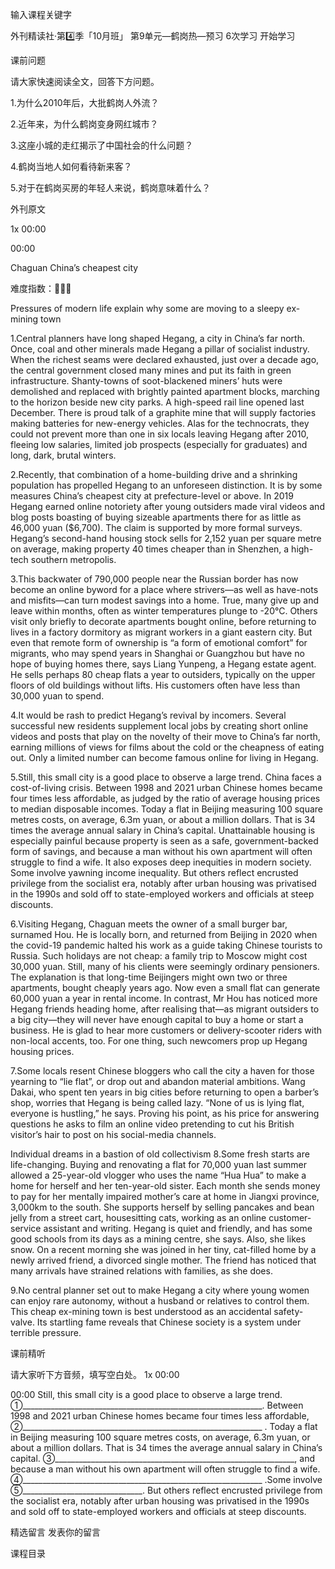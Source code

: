 
输入课程关键字

外刊精读社·第4️⃣季「10月班」
第9单元—鹤岗热—预习
6次学习
开始学习
 
 
 
课前问题
 
 
请大家快速阅读全文，回答下方问题。
 
1.为什么2010年后，大批鹤岗人外流？
 
2.近年来，为什么鹤岗变身网红城市？

3.这座小城的走红揭示了中国社会的什么问题？

4.鹤岗当地人如何看待新来客？
 
5.对于在鹤岗买房的年轻人来说，鹤岗意味着什么？
 
外刊原文
 
1x
00:00

00:00
 

Chaguan
China’s cheapest city


难度指数：🌟🌟🌟
 
Pressures of modern life explain why some are moving to a sleepy ex-mining town
 
1.Central planners have long shaped Hegang, a city in China’s far north. Once, coal and other minerals made Hegang a pillar of socialist industry. When the richest seams were declared exhausted, just over a decade ago, the central government closed many mines and put its faith in green infrastructure. Shanty-towns of soot-blackened miners’ huts were demolished and replaced with brightly painted apartment blocks, marching to the horizon beside new city parks. A high-speed rail line opened last December. There is proud talk of a graphite mine that will supply factories making batteries for new-energy vehicles. Alas for the technocrats, they could not prevent more than one in six locals leaving Hegang after 2010, fleeing low salaries, limited job prospects (especially for graduates) and long, dark, brutal winters.
 
 
2.Recently, that combination of a home-building drive and a shrinking population has propelled Hegang to an unforeseen distinction. It is by some measures China’s cheapest city at prefecture-level or above. In 2019 Hegang earned online notoriety after young outsiders made viral videos and blog posts boasting of buying sizeable apartments there for as little as 46,000 yuan ($6,700). The claim is supported by more formal surveys. Hegang’s second-hand housing stock sells for 2,152 yuan per square metre on average, making property 40 times cheaper than in Shenzhen, a high-tech southern metropolis.
 
3.This backwater of 790,000 people near the Russian border has now become an online byword for a place where strivers—as well as have-nots and misfits—can turn modest savings into a home. True, many give up and leave within months, often as winter temperatures plunge to -20°C. Others visit only briefly to decorate apartments bought online, before returning to lives in a factory dormitory as migrant workers in a giant eastern city. But even that remote form of ownership is “a form of emotional comfort” for migrants, who may spend years in Shanghai or Guangzhou but have no hope of buying homes there, says Liang Yunpeng, a Hegang estate agent. He sells perhaps 80 cheap flats a year to outsiders, typically on the upper floors of old buildings without lifts. His customers often have less than 30,000 yuan to spend.
 
4.It would be rash to predict Hegang’s revival by incomers. Several successful new residents supplement local jobs by creating short online videos and posts that play on the novelty of their move to China’s far north, earning millions of views for films about the cold or the cheapness of eating out. Only a limited number can become famous online for living in Hegang.
 
 
5.Still, this small city is a good place to observe a large trend. China faces a cost-of-living crisis. Between 1998 and 2021 urban Chinese homes became four times less affordable, as judged by the ratio of average housing prices to median disposable incomes. Today a flat in Beijing measuring 100 square metres costs, on average, 6.3m yuan, or about a million dollars. That is 34 times the average annual salary in China’s capital.  Unattainable housing is especially painful because property is seen as a safe, government-backed form of savings, and because a man without his own apartment will often struggle to find a wife. It also exposes deep inequities in modern society. Some involve yawning income inequality. But others reflect encrusted privilege from the socialist era, notably after urban housing was privatised in the 1990s and sold off to state-employed workers and officials at steep discounts.
 
 
6.Visiting Hegang, Chaguan meets the owner of a small burger bar, surnamed Hou. He is locally born, and returned from Beijing in 2020 when the covid-19 pandemic halted his work as a guide taking Chinese tourists to Russia. Such holidays are not cheap: a family trip to Moscow might cost 30,000 yuan. Still, many of his clients were seemingly ordinary pensioners. The explanation is that long-time Beijingers might own two or three apartments, bought cheaply years ago. Now even a small flat can generate 60,000 yuan a year in rental income. In contrast, Mr Hou has noticed more Hegang friends heading home, after realising that—as migrant outsiders to a big city—they will never have enough capital to buy a home or start a business. He is glad to hear more customers or delivery-scooter riders with non-local accents, too. For one thing, such newcomers prop up Hegang housing prices.
 
 
7.Some locals resent Chinese bloggers who call the city a haven for those yearning to “lie flat”, or drop out and abandon material ambitions. Wang Dakai, who spent ten years in big cities before returning to open a barber’s shop, worries that Hegang is being called lazy. “None of us is lying flat, everyone is hustling,” he says. Proving his point, as his price for answering questions he asks to film an online video pretending to cut his British visitor’s hair to post on his social-media channels.
 
 
Individual dreams in a bastion of old collectivism
8.Some fresh starts are life-changing. Buying and renovating a flat for 70,000 yuan last summer allowed a 25-year-old vlogger who uses the name “Hua Hua” to make a home for herself and her ten-year-old sister. Each month she sends money to pay for her mentally impaired mother’s care at home in Jiangxi province, 3,000km to the south. She supports herself by selling pancakes and bean jelly from a street cart, housesitting cats, working as an online customer-service assistant and writing. Hegang is quiet and friendly, and has some good schools from its days as a mining centre, she says. Also, she likes snow. On a recent morning she was joined in her tiny, cat-filled home by a newly arrived friend, a divorced single mother. The friend has noticed that many arrivals have strained relations with families, as she does.
 
9.No central planner set out to make Hegang a city where young women can enjoy rare autonomy, without a husband or relatives to control them. This cheap ex-mining town is best understood as an accidental safety-valve. Its startling fame reveals that Chinese society is a system under terrible pressure.
 
课前精听
 
 
请大家听下方音频，填写空白处。
1x
00:00

00:00
Still, this small city is a good place to observe a large trend. ①____________________________________________________________. Between 1998 and 2021 urban Chinese homes became four times less affordable, ②____________________________________________________________ . Today a flat in Beijing measuring 100 square metres costs, on average, 6.3m yuan, or about a million dollars. That is 34 times the average annual salary in China’s capital.  ③____________________________________________________________, and because a man without his own apartment will often struggle to find a wife. ④____________________________________________________________ .Some involve ⑤______________________________. But others reflect encrusted privilege from the socialist era, notably after urban housing was privatised in the 1990s and sold off to state-employed workers and officials at steep discounts.
 

精选留言
发表你的留言

课程目录
